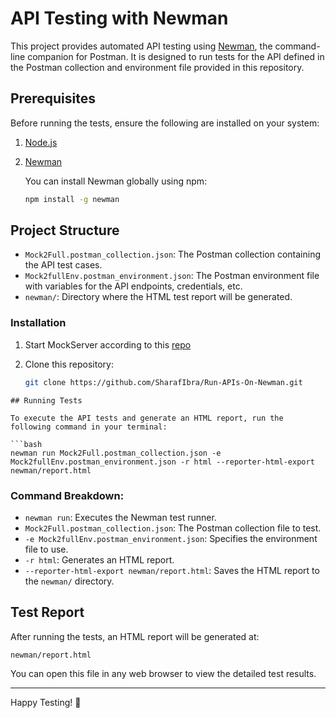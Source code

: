 
# API Testing with Newman

This project provides automated API testing using [Newman](https://github.com/postmanlabs/newman), the command-line companion for Postman. It is designed to run tests for the API defined in the Postman collection and environment file provided in this repository.

## Prerequisites

Before running the tests, ensure the following are installed on your system:

1. [Node.js](https://nodejs.org/) 
2. [Newman](https://www.npmjs.com/package/newman)

   You can install Newman globally using npm:
   ```bash
   npm install -g newman
   ```

## Project Structure

- `Mock2Full.postman_collection.json`: The Postman collection containing the API test cases.
- `Mock2fullEnv.postman_environment.json`: The Postman environment file with variables for the API endpoints, credentials, etc.
- `newman/`: Directory where the HTML test report will be generated.

### Installation
1. Start MockServer according to this [repo](https://github.com/SharafIbra/Mock-API.git)

2. Clone this repository:
   ```bash
   git clone https://github.com/SharafIbra/Run-APIs-On-Newman.git 
```
## Running Tests

To execute the API tests and generate an HTML report, run the following command in your terminal:

```bash
newman run Mock2Full.postman_collection.json -e Mock2fullEnv.postman_environment.json -r html --reporter-html-export newman/report.html
```

### Command Breakdown:
- `newman run`: Executes the Newman test runner.
- `Mock2Full.postman_collection.json`: The Postman collection file to test.
- `-e Mock2fullEnv.postman_environment.json`: Specifies the environment file to use.
- `-r html`: Generates an HTML report.
- `--reporter-html-export newman/report.html`: Saves the HTML report to the `newman/` directory.

## Test Report

After running the tests, an HTML report will be generated at:

```
newman/report.html
```

You can open this file in any web browser to view the detailed test results.

---

Happy Testing! 🚀
```
